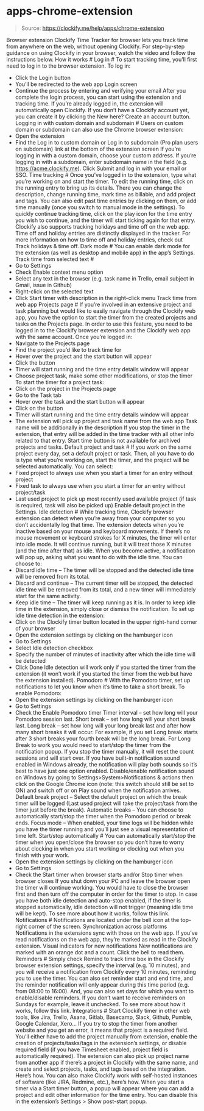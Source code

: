 # apps-chrome-extension

> Source: https://clockify.me/help/apps/chrome-extension

Browser extension
Clockify Time Tracker for browser lets you track time from anywhere on the web, without opening Clockify.
For step-by-step guidance on using Clockify in your browser, watch the video and follow the instructions below.
How it works #
Log in #
To start tracking time, you’ll first need to log in to the browser extension.
To log in:
- Click the Login button
- You’ll be redirected to the web app Login screen
- Continue the process by entering and verifying your email
After you complete the login process, you can start using the extension and tracking time.
If you’re already logged in, the extension will automatically open Clockify.
If you don’t have a Clockify account yet, you can create it by clicking the New here? Create an account button.
Logging in with custom domain and subdomain #
Users on custom domain or subdomain can also use the Chrome browser extension:
- Open the extension
- Find the Log in to custom domain or Log in to subdomain (Pro plan users on subdomain) link at the bottom of the extension screen
If you’re logging in with a custom domain, choose your custom address.
If you’re logging in with a subdomain, enter subdomain name in the field (e.g. https://acme.clockify.me).
Click Submit and log in with your email or SSO.
Time tracking #
Once you’ve logged in to the extension, type what you’re working on and start the timer.
To edit the running time, click on the running entry to bring up its details. There you can change the description, change running time, mark time as billable, and add project and tags.
You can also edit past time entries by clicking on them, or add time manually (once you switch to manual mode in the settings).
To quickly continue tracking time, click on the play icon for the time entry you wish to continue, and the timer will start ticking again for that entry.
Clockify also supports tracking holidays and time off on the web app. Time off and holiday entries are distinctly displayed in the tracker.
For more information on how to time off and holiday entries, check out Track holidays & time off.
Dark mode #
You can enable dark mode for the extension (as well as desktop and mobile app) in the app’s Settings.
Track time from selected text #
- Go to Settings
- Check Enable context menu option
- Select any text in the browser (e.g. task name in Trello, email subject in Gmail, issue in Github)
- Right-click on the selected text
- Click Start timer with description in the right-click menu
Track time from web app Projects page #
If you’re involved in an extensive project and task planning but would like to easily navigate through the Clockify web app, you have the option to start the timer from the created projects and tasks on the Projects page.
In order to use this feature, you need to be logged in to the Clockify browser extension and the Clockify web app with the same account.
Once you’re logged in:
- Navigate to the Projects page
- Find the project you’d like to track time for
- Hover over the project and the start button will appear
- Click the button
- Timer will start running and the time entry details window will appear
- Choose project task, make some other modifications, or stop the timer
To start the timer for a project task:
- Click on the project in the Projects page
- Go to the Task tab
- Hover over the task and the start button will appear
- Click on the button
- Timer will start running and the time entry details window will appear
- The extension will pick up project and task name from the web app
Task name will be additionally in the description
If you stop the timer in the extension, that entry will be added in the time tracker with all other info related to that entry.
Start time button is not available for archived projects and tasks.
Default project and task #
If you work on the same project every day, set a default project or task. Then, all you have to do is type what you’re working on, start the timer, and the project will be selected automatically.
You can select:
- Fixed project to always use when you start a timer for an entry without project
- Fixed task to always use when you start a timer for an entry without project/task
- Last used project to pick up most recently used available project (if task is required, task will also be picked up)
Enable default project in the Settings.
Idle detection #
While tracking time, Clockify browser extension can detect when you’re away from your computer so you don’t accidentally log that time. The extension detects when you’re inactive based on your mouse and keyboard movements.
If there’s no mouse movement or keyboard strokes for X minutes, the timer will enter into idle mode. It will continue running, but it will treat those X minutes (and the time after that) as idle. When you become active, a notification will pop up, asking what you want to do with the idle time.
You can choose to:
- Discard idle time – The timer will be stopped and the detected idle time will be removed from its total.
- Discard and continue – The current timer will be stopped, the detected idle time will be removed from its total, and a new timer will immediately start for the same activity.
- Keep idle time – The timer will keep running as it is. In order to keep idle time in the extension, simply close or dismiss the notification.
To set up idle time detection in the extension:
- Click on the Clockify timer button located in the upper right-hand corner of your browser
- Open the extension settings by clicking on the hamburger icon
- Go to Settings
- Select Idle detection checkbox
- Specify the number of minutes of inactivity after which the idle time will be detected
- Click Done
Idle detection will work only if you started the timer from the extension (it won’t work if you started the timer from the web but have the extension installed).
Pomodoro #
With the Pomodoro timer, set up notifications to let you know when it’s time to take a short break.
To enable Pomodoro:
- Open the extension settings by clicking on the hamburger icon
- Go to Settings
- Check the Enable Pomodoro timer
Timer interval – set how long will your Pomodoro session last.
Short break – set how long will your short break last.
Long break – set how long will your long break last and after how many short breaks it will occur. For example, if you set Long break starts after 3 short breaks your fourth break will be the long break.
For Long Break to work you would need to start/stop the timer from the notification popup. If you stop the timer manually, it will reset the count sessions and will start over.
If you have built-in notification sound enabled in Windows already, the notification will play both sounds so it’s best to have just one option enabled.
Disable/enable notification sound on Windows by going to Settings>System>Notifications & actions then click on the Google Chrome icon (note: this switch should still be set to ON) and switch off or on Play sound when the notification arrives.
Default break project – Select the default project on which the break timer will be logged (Last used project will take the project/task from the timer just before the break).
Automatic breaks – You can choose to automatically start/stop the timer when the Pomodoro period or break ends.
Focus mode – When enabled, your time logs will be hidden while you have the timer running and you’ll just see a visual representation of time left.
Start/stop automatically #
You can automatically start/stop the timer when you open/close the browser so you don’t have to worry about clocking in when you start working or clocking out when you finish with your work.
- Open the extension settings by clicking on the hamburger icon
- Go to Settings
- Check the Start timer when browser starts and/or Stop timer when browser closes
If you shut down your PC and leave the browser open the timer will continue working. You would have to close the browser first and then turn off the computer in order for the timer to stop.
In case you have both idle detection and auto-stop enabled, if the timer is stopped automatically, idle detection will not trigger (meaning idle time will be kept).
To see more about how it works, follow this link.
Notifications #
Notifications are located under the bell icon at the top-right corner of the screen.
Synchronization across platforms
Notifications in the extensions sync with those on the web app. If you’ve read notifications on the web app, they’re marked as read in the Clockify extension.
Visual indicators for new notifications
New notifications are marked with an orange dot and a count. Click the bell to read them.
Reminders #
Simply check Remind to track time box in the Clockify browser extension settings, specify the interval (e.g. 10 minutes), and you will receive a notification from Clockify every 10 minutes, reminding you to use the timer.
You can also set reminder start and end time, and the reminder notification will only appear during this time period (e.g. from 08:00 to 16:00).
And, you can also set days for which you want to enable/disable reminders. If you don’t want to receive reminders on Sundays for example, leave it unchecked.
To see more about how it works, follow this link.
Integrations #
Start Clockify timer in other web tools, like Jira, Trello, Asana, Gitlab, Basecamp, Slack, Github, Pumble, Google Calendar, Xero…
If you try to stop the timer from another website and you get an error, it means that project is a required field. You’ll either have to add the project manually from extension, enable the creation of projects/tasks/tags in the extension’s settings, or disable required field (if you have Timesheet enabled, project field is automatically required).
The extension can also pick up project name from another app if there’s a project in Clockify with the same name, and create and select projects, tasks, and tags based on the integration. Here’s how.
You can also make Clockify work with self-hosted instances of software (like JIRA, Redmine, etc.), here’s how.
When you start a timer via a Start timer button, a popup will appear where you can add a project and edit other information for the time entry. You can disable this in the extension’s Settings > Show post-start popup.